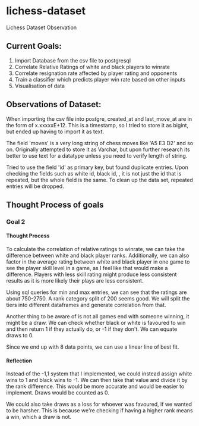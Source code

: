 # lichess-dataset
Lichess Dataset Observation

## Current Goals:
1. Import Database from the csv file to postgresql
2. Correlate Relative Ratings of white and black players to winrate
3. Correlate resignation rate affected by player rating and opponents
4. Train a classifier which predicts player win rate based on other inputs
5. Visualisation of data

## Observations of Dataset:
When importing the csv file into postgre, created_at and last_move_at are in the form of x.xxxxxE+12. This is a timestamp, so I tried to store it as bigint, but ended up having to import it as text.

The field 'moves' is a very long string of chess moves like 'A5 E3 D2' and so on. Originally attempted to store it as Varchar, but upon further research its better to use text for a datatype unless you need to verify length of string.

Tried to use the field 'id' as primary key, but found duplicate entries. Upon checking the fields such as white id, black id, , it is not just the id that is repeated, but the whole field is the same. To clean up the data set, repeated entries will be dropped.

## Thought Process of goals
### Goal 2
#### Thought Process
To calculate the correlation of relative ratings to winrate, we can take the difference between white and black player ranks. Additionally, we can also factor in the average rating between white and black player in one game to see the player skill level in a game, as I feel like that would make a difference. Players with less skill rating might produce less consistent results as it is more likely their plays are less consistent.

Using sql queries for min and max entries, we can see that the ratings are about 750-2750. A rank category split of 200 seems good. We will split the tiers into different dataframes and generate correlation from that.

Another thing to be aware of is not all games end with someone winning, it might be a draw. We can check whether black or white is favoured to win and then return 1 if they actually do, or -1 if they don't. We can equate draws to 0.

Since we end up with 8 data points, we can use a linear line of best fit.
#### Reflection
Instead of the -1,1 system that I implemented, we could instead assign white wins to 1 and black wins to -1. We can then take that value and divide it by the rank difference. This would be more accurate and would be easier to implement. Draws would be counted as 0.

We could also take draws as a loss for whoever was favoured, if we wanted to be harsher. This is because we're checking if having a higher rank means a win, which a draw is not.


